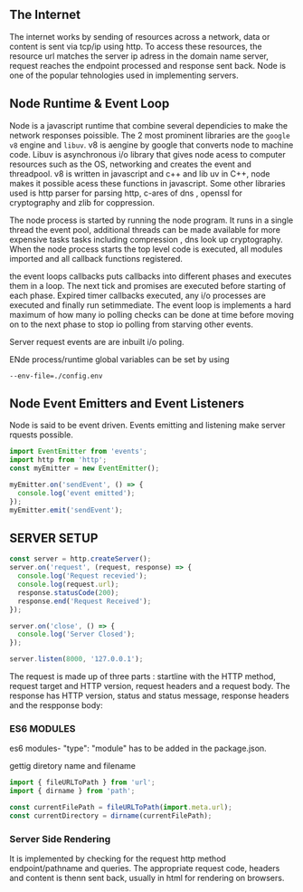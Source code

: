 ## The Internet

The internet works by sending of resources across a network, data or content is sent via tcp/ip using http. To access these resources, the resource url matches the server ip adress in the domain name server, request reaches the endpoint processed and response sent back. Node is one of the popular tehnologies used in implementing servers.

## Node Runtime & Event Loop

Node is a javascript runtime that combine several dependicies to make the network responses poissible. The 2 most prominent libraries are the `google v8` engine and `libuv`. v8 is aengine by google that converts node to machine code. Libuv is asynchronous i/o library that gives node acess to computer resources such as the OS, networking and creates the event and threadpool. v8 is written in javascript and c++ and lib uv in C++, node makes it possible acess these functions in javascript. Some other libraries used is http parser for parsing http, c-ares of dns , openssl for cryptography and zlib for coppression.

The node process is started by running the node program. It runs in a single thread the event pool, additional threads can be made available for more expensive tasks tasks including compression , dns look up cryptography. When the node process starts the top level code is executed, all modules imported and all callback functions registered.

the event loops callbacks puts callbacks into different phases and executes them in a loop. The next tick and promises are executed before starting of each phase. Expired timer callbacks executed, any i/o processes are executed and finally run setimmediate. The event loop is implements a hard maximum of how many io polling checks can be done at time before moving on to the next phase to stop io polling from starving other events.

Server request events are are inbuilt i/o poling.

ENde process/runtime global variables can be set by using

```
--env-file=./config.env
```

## Node Event Emitters and Event Listeners

Node is said to be event driven. Events emitting and listening make server rquests possible.

```js
import EventEmitter from 'events';
import http from 'http';
const myEmitter = new EventEmitter();

myEmitter.on('sendEvent', () => {
  console.log('event emitted');
});
myEmitter.emit('sendEvent');
```

## SERVER SETUP

```js
const server = http.createServer();
server.on('request', (request, response) => {
  console.log('Request recevied');
  console.log(request.url);
  response.statusCode(200);
  response.end('Request Received');
});

server.on('close', () => {
  console.log('Server Closed');
});

server.listen(8000, '127.0.0.1');
```

The request is made up of three parts : startline with the HTTP method, request target and HTTP version, request headers and a request body. The response has HTTP version, status and status message, response headers and the respponse body:

### ES6 MODULES

es6 modules- "type": "module" has to be added in the package.json.

gettig diretory name and filename

```js
import { fileURLToPath } from 'url';
import { dirname } from 'path';

const currentFilePath = fileURLToPath(import.meta.url);
const currentDirectory = dirname(currentFilePath);
```

### Server Side Rendering

It is implemented by checking for the request http method endpoint/pathname and queries. The appropriate request code, headers and content is thenn sent back, usually in html for rendering on browsers.

